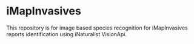 # iMapInvasives
This repository is for image based species recognition for iMapInvasives reports identification using iNaturalist VisionApi.
